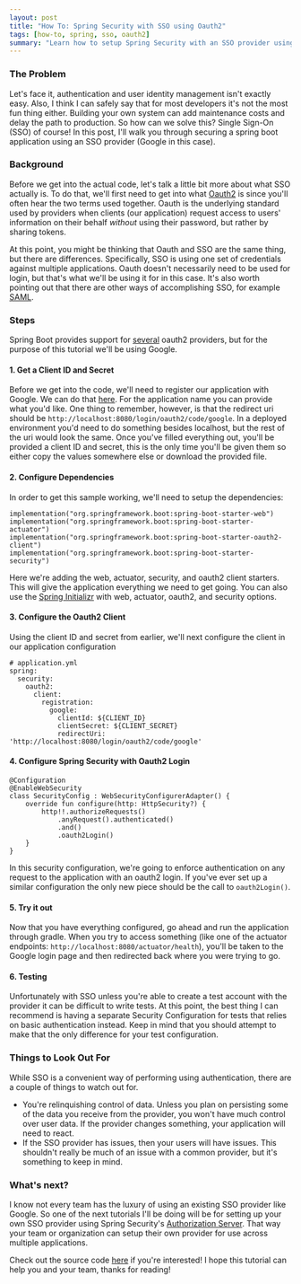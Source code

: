 ```yaml
---
layout: post
title: "How To: Spring Security with SSO using Oauth2"
tags: [how-to, spring, sso, oauth2]
summary: "Learn how to setup Spring Security with an SSO provider using Oauth2"
---
```


### The Problem
Let's face it, authentication and user identity management isn't exactly easy. Also, I think I can safely say that for most developers it's not the most fun thing either. Building your own system can add maintenance costs and delay the path to production. So how can we solve this? Single Sign-On (SSO) of course! In this post, I'll walk you through securing a spring boot application using an SSO provider (Google in this case).

### Background
Before we get into the actual code, let's talk a little bit more about what SSO actually is. To do that, we'll first need to get into what [Oauth2](https://oauth.net/2/) is since you'll often hear the two terms used together. Oauth is the underlying standard used by providers when clients (our application) request access to users' information on their behalf _without_ using their password, but rather by sharing tokens.

At this point, you might be thinking that Oauth and SSO are the same thing, but there are differences. Specifically, SSO is using one set of credentials against multiple applications. Oauth doesn't necessarily need to be used for login, but that's what we'll be using it for in this case. It's also worth pointing out that there are other ways of accomplishing SSO, for example [SAML](https://en.wikipedia.org/wiki/Security_Assertion_Markup_Language).

### Steps
Spring Boot provides support for [several](https://docs.spring.io/spring-boot/docs/current/reference/html/boot-features-security.html#boot-features-security-oauth2-common-providers) oauth2 providers, but for the purpose of this tutorial we'll be using Google.

#### 1. Get a Client ID and Secret

Before we get into the code, we'll need to register our application with Google. We can do that [here](https://developers.google.com/identity/sign-in/web/sign-in#before_you_begin). For the application name you can provide what you'd like. One thing to remember, however, is that the redirect uri should be `http://localhost:8080/login/oauth2/code/google`. In a deployed environment you'd need to do something besides localhost, but the rest of the uri would look the same. Once you've filled everything out, you'll be provided a client ID and secret, this is the only time you'll be given them so either copy the values somewhere else or download the provided file. 

#### 2. Configure Dependencies

In order to get this sample working, we'll need to setup the dependencies:

<pre><code class="language-kotlin">implementation("org.springframework.boot:spring-boot-starter-web")
implementation("org.springframework.boot:spring-boot-starter-actuator")
implementation("org.springframework.boot:spring-boot-starter-oauth2-client")
implementation("org.springframework.boot:spring-boot-starter-security")
</code></pre>

Here we're adding the web, actuator, security, and oauth2 client starters. This will give the application everything we need to get going. You can also use the [Spring Initializr](https://start.spring.io/) with web, actuator, oauth2, and security options. 

#### 3. Configure the Oauth2 Client

Using the client ID and secret from earlier, we'll next configure the client in our application configuration
<pre><code class="language-yaml"># application.yml
spring:
  security:
    oauth2:
      client:
        registration:
          google:
            clientId: ${CLIENT_ID}
            clientSecret: ${CLIENT_SECRET}
            redirectUri: 'http://localhost:8080/login/oauth2/code/google'
</code></pre>

#### 4. Configure Spring Security with Oauth2 Login

<pre><code class="language-kotlin">@Configuration
@EnableWebSecurity
class SecurityConfig : WebSecurityConfigurerAdapter() {
    override fun configure(http: HttpSecurity?) {
        http!!.authorizeRequests()
            .anyRequest().authenticated()
            .and()
            .oauth2Login()
    }
}
</code></pre>

In this security configuration, we're going to enforce authentication on any request to the application with an oauth2 login. If you've ever set up a similar configuration the only new piece should be the call to `oauth2Login()`.

#### 5. Try it out

Now that you have everything configured, go ahead and run the application through gradle. When you try to access something (like one of the actuator endpoints: `http://localhost:8080/actuator/health`), you'll be taken to the Google login page and then redirected back where you were trying to go.

#### 6. Testing
Unfortunately with SSO unless you're able to create a test account with the provider it can be difficult to write tests. At this point, the best thing I can recommend is having a separate Security Configuration for tests that relies on basic authentication instead. Keep in mind that you should attempt to make that the only difference for your test configuration.

### Things to Look Out For

While SSO is a convenient way of performing using authentication, there are a couple of things to watch out for.
 * You're relinquishing control of data. Unless you plan on persisting some of the data you receive from the provider, you won't have much control over user data. If the provider changes something, your application will need to react. 
 * If the SSO provider has issues, then your users will have issues. This shouldn't really be much of an issue with a common provider, but it's something to keep in mind.

### What's next?
I know not every team has the luxury of using an existing SSO provider like Google. So one of the next tutorials I'll be doing will be for setting up your own SSO provider using Spring Security's [Authorization Server](https://docs.spring.io/spring-security-oauth2-boot/docs/current/reference/html/boot-features-security-oauth2-authorization-server.html). That way your team or organization can setup their own provider for use across multiple applications.

Check out the source code [here](https://github.com/lumberjackdev/spring-boot-google-sso) if you're interested! I hope this tutorial can help you and your team, thanks for reading!